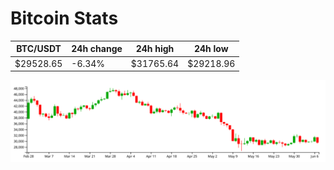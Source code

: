 # Bitcoin Stats

BTC/USDT|24h change|24h high|24h low|
|---|---|---|---|
|$29528.65|-6.34%|$31765.64|$29218.96|

<img src="./chart.svg">
